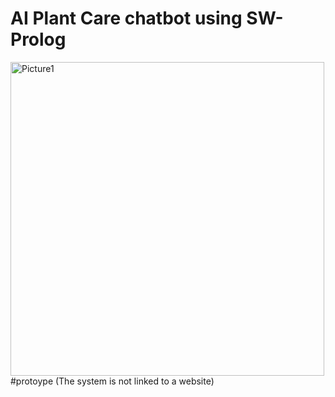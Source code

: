 <h1> AI Plant Care chatbot using SW-Prolog </h1> 


<img width="502" alt="Picture1" src="https://github.com/user-attachments/assets/de1a33e6-de61-4abe-9d87-a88230b4844c">
<be>
#protoype
(The system is not linked to a website)
